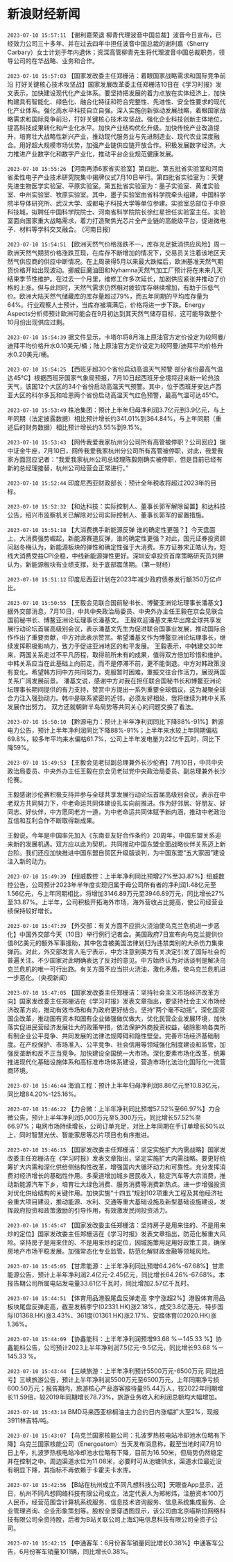 # 新浪财经新闻
`2023-07-10 15:57:11` 【谢利嘉荣退 柳青代理波音中国总裁】波音今日宣布，已经效力公司三十多年、并在过去四年中担任波音中国总裁的谢利嘉（Sherry Carbary）女士计划于年内退休；资深高管柳青先生将代理波音中国总裁职务，领导公司的在华战略、业务和合作。

`2023-07-10 15:57:03` 【国家发改委主任郑栅洁：着眼国家战略需求和国际竞争前沿 打好关键核心技术攻坚战】国家发展改革委主任郑栅洁10日在《学习时报》发文表示，加快建设现代化产业体系。要坚持把发展的着力点放在实体经济上，加快构建具有智能化、绿色化、融合化特征和符合完整性、先进性、安全性要求的现代化产业体系。强化高水平科技自立自强。深入实施创新驱动发展战略，着眼国家战略需求和国际竞争前沿，打好关键核心技术攻坚战。强化企业科技创新主体地位，提高科技成果转化和产业化水平。加快产业结构优化升级。加快传统产业改造提升，培育壮大战略性新兴产业，推动现代服务业与先进制造业、现代农业深度融合。用好超大规模市场优势，加强产业链供应链开放合作。积极发展数字经济。大力推进产业数字化和数字产业化，推动平台企业规范健康发展。

`2023-07-10 15:55:26` 【河南再添6家省实验室】第四批、第五批省实验室和河南省柔性电子产业技术研究院集中揭牌仪式7月10日举行。第四批省实验室为：天健先进生物医学实验室、平原实验室。第五批省实验室为：墨子实验室、黄淮实验室、中州实验室、牧原实验室。其中，墨子实验室由省科学院牵头组建，中国科学院半导体研究所、武汉大学、成都电子科技大学等单位参建。实验室总部位于中原科技城，拟聘任中国科学院院士、河南省科学院院长徐红星担任实验室主任。实验室面向国家重大战略需求，着力打造聚焦光芯片全产业链的高能级平台，促进微电子、材料等学科交叉融合。 (河南日报)

`2023-07-10 15:54:51` 【欧洲天然气价格涨跌不一，库存充足抵消供应风险】周一欧洲天然气期货价格涨跌互现，在库存不断增加的情况下，交易员关注着该地区天然气供应商的供应中断情况。在上周录得5月以来最大跌幅后，欧洲基准天然气期货价格开始出现波动。挪威巨魔油田和Nyhamna天然气加工厂预计将在未来几天结束季节性维护。在过去一个月里，维修工作多次延长，加剧供应紧张并推动了价格的上涨。但与此同时，天然气需求仍然相对疲软库存继续增加，有助于压低气价。欧洲大陆天然气储藏库的库存量超过79%，而五年同期的平均库存量为64%。行业观察人士预计，当库存被填满后，价格将进一步下跌。Energy Aspects分析师预计欧洲可能会在9月初达到其天然气储存目标，这可能导致整个10月份出现供应过剩。

`2023-07-10 15:54:39` 据文件显示，卡塔尔将8月海上原油官方定价设定为较阿曼/迪拜平均价格升水0.10美元/桶；陆上原油官方定价设定为较阿曼/迪拜平均价格升水0.20美元/桶。

`2023-07-10 15:54:25` 【西班牙超30个省份启动高温天气预警 部分省份最高气温达45℃】根据西班牙国家气象局预报，7月10日起西班牙全境将迎来新一轮热浪天气，该国12个大区的34个省份启动高温天气预警。其中，位于西班牙安达卢西亚大区的科尔多瓦和哈恩两个省份启动高温天气红色预警，最高气温可达45℃。

`2023-07-10 15:53:49` 株冶集团：预计上半年归母净利润3.7亿元到3.9亿元，与上年同期（法定披露数据）相比预计增长约341.01%到364.84%，与上年同期（重述后的财务数据）相比预计增长约3.55%到9.15%。

`2023-07-10 15:53:43` 【网传我爱我家杭州分公司所有高管被停职？公司回应】据中证金牛座，7月10日，网传我爱我家杭州分公司所有高管被停职，对此，我爱我家方面回应记者：“我爱我家杭州公司总经理陈毅刚确实被停职，但是目前已经有新的总经理接替，杭州公司经营会正常进行。”

`2023-07-10 15:52:44` 印度尼西亚财政部长：预计全年税收将超过2023年的目标。

`2023-07-10 15:52:32` 【和达科技：实际控制人、董事长郭军解除留置】和达科技公告，绍兴市监察机关已解除对公司实际控制人、董事长郭军的留置措施。

`2023-07-10 15:51:18` 【大消费携手新能源反弹 谁的确定性更强？】今天盘面上，大消费强势崛起，新能源赛道反弹，谁的确定性更强？对此，国元证券投资顾问赵冬梅认为，新能源板块的弹性和确定性强于大消费。东方证券宋正皓认为，短线大消费受益CPI企稳，中线新能源弹性更好。深圳安卓投资首席策略研究员刘翀认为，新能源板块有业绩支撑，处于底部震荡期。（第一财经）

`2023-07-10 15:51:12` 印度尼西亚计划在2023年减少政府债券发行额350万亿卢比。

`2023-07-10 15:50:55` 【王毅会见联合国前秘书长、博鳌亚洲论坛理事长潘基文】据外交部消息，7月10日，中共中央政治局委员、中央外办主任王毅在京会见联合国前秘书长、博鳌亚洲论坛理事长潘基文。 王毅欢迎潘基文来华出席全球共享发展行动论坛首届高级别会议，表示潘基文先生为促进联合国事业发展，推动国际合作作出了重要贡献，中方对此表示赞赏。希望潘基文作为博鳌亚洲论坛理事长，继续发挥积极影响力，致力于促进亚洲地区的和平发展。 王毅表示，中韩建交30年来，两国关系走过不平凡历程，取得前所未有的成果，值得双方倍加珍惜和维护。中韩关系应当在此基础上向前走，而不是停滞不前，更不能倒退。中方对韩政策没有变化。希望韩方同中方共同努力，克服暂时困难，重振交往合作活力，展现两国关系广阔发展前景。 潘基文说，感谢中方对我在担任联合国秘书长和博鳌亚洲论坛理事长期间提供的有力支持，赞赏中方提出一系列重要全球倡议，这为凝聚全球合力注入强劲动力。韩中是联系紧密的近邻，必须友好相处，我将继续为韩中关系发展作出努力。 双方还就朝鲜半岛局势等共同关心的问题交换了看法。

`2023-07-10 15:50:10` 【黔源电力：预计上半年净利润同比下降88%-91%】黔源电力公告，预计上半年净利润同比下降88%-91%；上半年来水较上年同期偏枯69.8%，较多年平均来水偏枯61.7%，公司上半年发电量为22亿千瓦时，同比下降59%。

`2023-07-10 15:49:53` 【王毅会见老挝副总理兼外长沙伦赛】7月10日，中共中央政治局委员、中央外办主任王毅在京会见老挝党中央政治局委员、副总理兼外长沙伦赛。

王毅感谢沙伦赛积极支持并参与全球共享发展行动论坛首届高级别会议，表示在中老双方共同努力下，中老命运共同体建设扎实向前推进。作为好邻居、好朋友、好同志、好伙伴，中方愿同老方一道，为中老命运共同体赋予新内涵，推动中老政治互信和互利合作不断取得新成果。

王毅说，今年是中国率先加入《东南亚友好合作条约》20周年，中国东盟关系迎来新的发展机遇。双方应以此为契机，共同推动中国东盟全面战略伙伴关系迈上新台阶。我们还应加快推进中国东盟自贸区升级版谈判，为中国东盟“五大家园”建设注入新的动力。

`2023-07-10 15:49:39` 【纽威数控：上半年净利同比预增27%至33.87%】纽威数控公告，公司预计2023年半年度实现归属于母公司所有者的净利润1.48亿元至1.56亿元，与上年同期相比，将增加3146.89万元至3946.89万元，同比增长27%至33.87%。上半年，公司积极开拓海外市场，海外营收占比提高，使公司经营业绩保持较好增长。

`2023-07-10 15:47:39` 【外交部：有关方面不应拱火浇油使乌克兰危机进一步恶化】中国外交部今天（10日）举行例行记者会。美国政府7日宣布向乌克兰提供价值8亿美元的额外军事援助，其中包含被美国法律划归为违禁类别的大杀伤力集束弹药。对此，外交部发言人毛宁表示，中方注意到美方有关决定引发了国际社会的普遍关注。不少国家对此明确表达了反对的意见。中方始终认为对话谈判是解决乌克兰危机的唯一可行出路。有关方面不应当拱火浇油，激化矛盾，使乌克兰危机进一步恶化。（央视新闻）

`2023-07-10 15:47:05` 【国家发改委主任郑栅洁：坚持社会主义市场经济改革方向】国家发改委主任郑栅洁在《学习时报》发表文章指出，要坚持社会主义市场经济改革方向，推动有效市场和有为政府更好结合。坚持“两个毫不动摇”。深化国资国企改革，推动国有资本和国有企业做强做优做大，优化民营企业发展环境，加快落实促进民营经济发展壮大的政策举措，依法保护外商投资权益，破除影响各类所有制企业公平竞争、共同发展的法律法规障碍和隐性壁垒。完善市场经济基础制度。在产权保护、市场准入、公平竞争、社会信用等领域强化制度建设和监管，加强反垄断和反不正当竞争。加快建设全国统一大市场。深化要素市场化改革，统筹推进现代化基础设施体系和高标准市场体系建设，营造市场化法治化国际化一流营商环境。

`2023-07-10 15:46:44` 海油工程：预计上半年归母净利润8.86亿元至10.83亿元，同比增84.20%-125.16%。

`2023-07-10 15:46:22` 【力合微：上半年净利同比预增57.52%至66.97%】力合微公告，预计上半年净利润5,000万元至5,300万元，同比增长57.52%至66.97%；电网市场持续增长，公司订单充足，对比上年同期在手订单增长50%以上，同时智慧光伏、智能家居等芯片项目也有序推进。

`2023-07-10 15:46:15` 【国家发改委主任郑栅洁：坚定实施扩大内需战略】国家发改委主任郑栅洁在《学习时报》发表文章指出，坚定实施扩大内需战略。要更好统筹扩大内需和深化供给侧结构性改革，增强国内大循环动力和可靠性。充分发挥消费对经济增长的基础性作用。多渠道增加城乡居民收入，稳定汽车等大宗消费，推动新能源汽车下乡，培育壮大绿色消费、服务消费等消费新热点。进一步增强投资对优化供给结构的关键作用。加快实施“十四五”规划102项重大工程及其他经济社会重大项目建设，推动能源、水利、交通等重大基础设施及新型基础设施建设，发挥政府投资和政策激励的引导作用，有效激发民间投资活力。

`2023-07-10 15:45:47` 【国家发改委主任郑栅洁：坚持房子是用来住的、不是用来炒的定位】国家发改委主任郑栅洁在《学习时报》发表文章指出，防范化解重大风险。坚持房子是用来住的、不是用来炒的定位，因城施策用足用好政策工具，确保房地产市场平稳发展。加强常态化专业监管，防范化解财政金融等领域风险。

`2023-07-10 15:45:05` 【甘肃能源：上半年净利同比预增64.26%-67.68%】甘肃能源公告，预计上半年净利润2.4亿元-2.45亿元，同比增长64.26%-67.68%。本报告期公司所属电站发电量33.61亿千瓦时，同比增加2.57亿千瓦时。

`2023-07-10 15:44:51` 【体育用品港股尾盘反弹走高 李宁涨超2%】港股体育用品板块尾盘反弹走高，截至发稿李宁(02331.HK)涨2.18%，成交3.8亿港元、特步国际(01368.HK)涨3.43%、361度(01361.HK)涨2.17%、安踏体育(02020.HK)涨1.36%。

`2023-07-10 15:44:09` 【协鑫能科：上半年净利润预增93.68 %－145.33 %】协鑫能科公告，公司预计2023上半年净利润7.5亿元-9.5亿元，同比增长93.68 %－145.33 %。

`2023-07-10 15:43:44` 【三峡旅游：上半年净利预计5500万元-6500万元 同比扭亏】三峡旅游公告，预计上半年净利润5500万元至6500万元，上年同期净亏损600.50万元；报告期内，旅游核心产品游客接待量95.44万人，较2022年同期增长11.59倍，较2019年同期增长78.73%，旅游业务收入和利润总额均大幅增加。

`2023-07-10 15:43:14` BMD马来西亚棕榈油主力合约日内涨幅扩大至2%，现报3911林吉特/吨。

`2023-07-10 15:43:07` 【乌克兰国家核能公司：扎波罗热核电站冷却池水位略有下降】乌克兰国家核能公司（Energoatom）当天发布消息称，截至当地时间7月10日上午，扎波罗热核电站冷却池水位略有下降，目前为16.50米，但局势仍然稳定并在控制之中。周边渠道水位为11.08米，必要时可从池塘供水，渠道水位最近没有明显下降，其指标不再依赖于卡霍夫卡水库。

`2023-07-10 15:42:56` 【B站在杭州成立不同凡想科技公司】天眼查App显示，近日，杭州不同凡想网络科技有限公司成立，法定代表人为郑彬炜，注册资本100万人民币，经营范围含计算机系统服务、信息技术咨询服务、信息系统集成服务、企业管理咨询、企业形象策划等。股权全景穿透图显示，该公司由北京喵斯拉网络科技有限公司全资持股，后者为B站关联公司上海幻电信息科技有限公司全资子公司。

`2023-07-10 15:42:15` 【中通客车：6月份客车销量同比增长0.38%】中通客车公告，6月份客车销量1011辆，同比增长0.38%。

